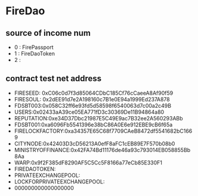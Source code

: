 # FireDao

## source of income num
 - 0 : FirePassport
 - 1 : FireDaoToken
 - 2 : 

## contract test net address 
 - FIRESEED: 0xC06c0d7f3d85064CDbC185Cf76cCaeeA8Af90f59
 - FIRESOUL: 0x2dEE91d7e2A198160c7B1e0E94a1999Ed237A878
 - FDSBT003:0x058C32ff6e93fd5d58598f6540063d7c00a2c49B
 - USERS:0x02433aA39ce05EA771fD3c30369De11B94864a80
 - REPUTATION:0xe34D37Dbc21987E5C49E9ac7B32ee2A560293ABb
 - FDSBT001:0xa6096Fb5541396e38bC86A0E6e912EBE9cB6f65a
 - FIRELOCKFACTORY:0xa34357E65C68f7709CAeB8472df5541682bC1669
 - CITYNODE:0x42403D3cD56213A0efF8aFC1cEB89E7F570b08b0
 - MINISTRYOFFINANCE:0x42FA74Bd11176de46a93c793014EB058855Bb8Aa
 - WARP:0x9f2F385dF8290AF5C5Cc5F8166a77eCb85E330F1
 - FIREDAOTOKEN:
 - PRIVATEEXCHANGEPOOL:
 - LOCKFORPRIVATEEXCHANGEPOOL:
 - 000000000000000000
